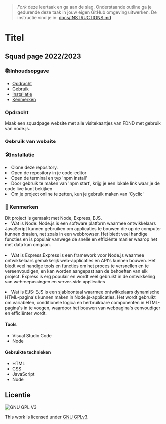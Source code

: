 > _Fork_ deze leertaak en ga aan de slag. Onderstaande outline ga je gedurende deze taak in jouw eigen GitHub omgeving uitwerken. De instructie vind je in: [docs/INSTRUCTIONS.md](docs/INSTRUCTIONS.md)

# Titel
<h2>Squad page 2022/2023 </h2>

<h3>📚Inhoudsopgave</h3>
<ul>
<li><a href="#Opdracht"> Opdracht</a></li> 
<li><a href="#Gebruik"> Gebruik </a></li>  
 <li><a href="#Installatie"> Installatie </a></li>
<li><a href="#Kenmerken"> Kenmerken</a></li> 
</ul>

<h3 id="#Opdracht"> Opdracht</h3>
Maak een squadpage website met alle visitekaartjes van FDND met gebruik van node.js. 
        
<h3 id="#Gebruik"> Gebruik van website</h3>

<h3 id="Installatie"> 🛠Installatie</h3>
<li>Clone deze repository.</li>
<li>Open de repository in je code-editor</li>
<li> Open de terminal en typ 'npm install'</li>
<li>Door gebruik te maken van 'npm start', krijg je een lokale link waar je de code live kunt bekijken</li>
<li>Om je project online te zetten, kun je gebruik maken van 'Cyclic'</li>
        
<h3 id="#Kenmerken"> 📱 Kenmerken</h3>
Dit project is gemaakt met Node, Express, EJS. 
<li>Wat is Node: Node.js is een software platform waarmee ontwikkelaars JavaScript kunnen gebruiken om applicaties te bouwen die op de computer kunnen draaien, net zoals in een webbrowser. Het biedt veel handige functies en is populair vanwege de snelle en efficiënte manier waarop het met data kan omgaan.</li>
<br>
<li> Wat is Express:Express is een framework voor Node.js waarmee ontwikkelaars gemakkelijk web-applicaties en API's kunnen bouwen. Het biedt veel handige tools en functies om het proces te versnellen en te vereenvoudigen, en kan worden aangepast aan de behoeften van elk project. Express is erg populair en wordt veel gebruikt in de ontwikkeling van webtoepassingen en server-side applicaties.</li>
<br>
<li> Wat is EJS: EJS is een sjabloontaal waarmee ontwikkelaars dynamische HTML-pagina's kunnen maken in Node.js-applicaties. Het wordt gebruikt om variabelen, conditionele logica en herbruikbare componenten in HTML-pagina's in te voegen, waardoor het bouwen van webpagina's eenvoudiger en efficiënter wordt.</li>

<h4>Tools</h4>
<ul>
        <li> Visual Studio Code</li>
        <li> Node </li>
</ul>

<h4>Gebruikte technieken</h4>
<ul>
<li> HTML</li>
        <li>CSS</li>
        <li>JavaScript</li>
        <li>Node </li>
  </ul>      


## Licentie

![GNU GPL V3](https://www.gnu.org/graphics/gplv3-127x51.png)

This work is licensed under [GNU GPLv3](./LICENSE).
